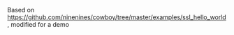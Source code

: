 Based on https://github.com/ninenines/cowboy/tree/master/examples/ssl_hello_world, modified for a demo
